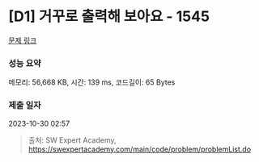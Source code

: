 # [D1] 거꾸로 출력해 보아요 - 1545 

[문제 링크](https://swexpertacademy.com/main/code/problem/problemDetail.do?contestProbId=AV2gbY0qAAQBBAS0) 

### 성능 요약

메모리: 56,668 KB, 시간: 139 ms, 코드길이: 65 Bytes

### 제출 일자

2023-10-30 02:57



> 출처: SW Expert Academy, https://swexpertacademy.com/main/code/problem/problemList.do